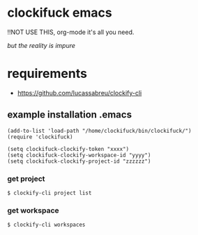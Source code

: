 # clockifuck emacs

!!NOT USE THIS, org-mode it's all you need.

*but the reality is impure*

# requirements

 * https://github.com/lucassabreu/clockify-cli
 
## example installation .emacs

~~~
(add-to-list 'load-path "/home/clockifuck/bin/clockifuck/")
(require 'clockifuck)

(setq clockifuck-clockify-token "xxxx")
(setq clockifuck-clockify-workspace-id "yyyy")
(setq clockifuck-clockify-project-id "zzzzzz")
~~~

### get project
~~~
$ clockify-cli project list
~~~

### get workspace
~~~
$ clockify-cli workspaces
~~~
